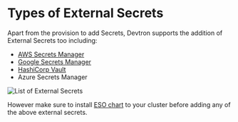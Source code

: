 # Types of External Secrets

Apart from the provision to add Secrets, Devtron supports the addition of External Secrets too including:

* [AWS Secrets Manager](aws-eso.md)
* [Google Secrets Manager](gcp-eso.md)
* [HashiCorp Vault](hashicorp-eso.md)
* Azure Secrets Manager

![List of External Secrets](https://devtron-public-asset.s3.us-east-2.amazonaws.com/images/creating-application/secrets/external-secrets-list.jpg)

However make sure to install [ESO chart](install-eso.md) to your cluster before adding any of the above external secrets.